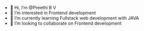 - 👋 Hi, I’m @Preethi B V
- 👀 I’m interested in Frontend development
- 🌱 I’m currently learning Fullstack web development with JAVA
- 💞️ I’m looking to collaborate on Frontend development

<!---
PreethiBV/PreethiBV is a ✨ special ✨ repository because its `README.md` (this file) appears on your GitHub profile.
You can click the Preview link to take a look at your changes.
--->
